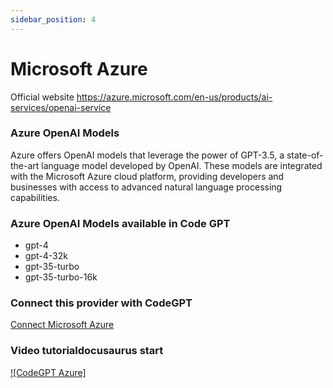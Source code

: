 ```yaml
---
sidebar_position: 4
---
```


# Microsoft Azure

Official website https://azure.microsoft.com/en-us/products/ai-services/openai-service

### Azure OpenAI Models

Azure offers OpenAI models that leverage the power of GPT-3.5, a state-of-the-art language model developed by OpenAI. These models are integrated with the Microsoft Azure cloud platform, providing developers and businesses with access to advanced natural language processing capabilities.

### Azure OpenAI Models available in Code GPT

- gpt-4
- gpt-4-32k
- gpt-35-turbo
- gpt-35-turbo-16k

### Connect this provider with CodeGPT

[Connect Microsoft Azure](https://docs.codegpt.co/docs/tutorial-basics/installation#microsoft-azure)

### Video tutorialdocusaurus start

[![CodeGPT Azure]](https://youtu.be/bIChZZjgE_k?feature=shared)
